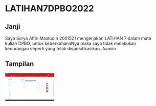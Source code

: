 # LATIHAN7DPBO2022

## Janji
Saya Surya Alfin Maoludin 2001521 mengerjakan LATIHAN 7
		dalam mata kuliah DPBO, untuk keberkahannNya maka
		saya tidak melakukan kecurangan seperti yang telah
		dispesifikasikan. Aamiin
    
## Tampilan

![tampilan](https://github.com/Alfinnnnn/LATIHAN7DPBO2022/blob/main/tampilan/lp7.gif)
